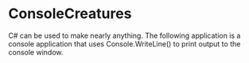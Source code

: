# ConsoleCreatures

C# can be used to make nearly anything. The following application is a console application that uses Console.WriteLine() to print output to the console window.
